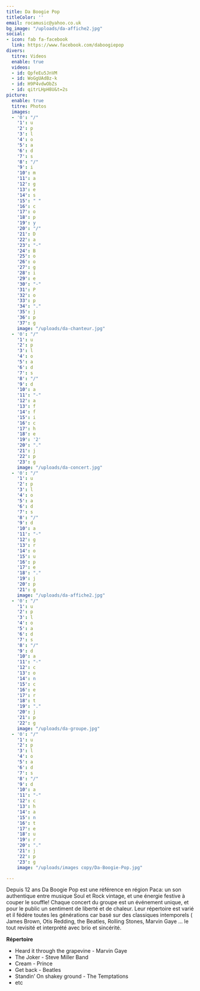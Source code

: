 ```yaml
---
title: Da Boogie Pop
titleColor: ''
email: rocamusic@yahoo.co.uk
bg_image: "/uploads/da-affiche2.jpg"
social:
- icon: fab fa-facebook
  link: https://www.facebook.com/daboogiepop
divers:
  titre: Videos
  enable: true
  videos:
  - id: QpfeEu5JnVM
  - id: WoGgUAdBz-k
  - id: H9P4vdwObZs
  - id: qitrLHpH8U&t=2s
picture:
  enable: true
  titre: Photos
  images:
  - '0': "/"
    '1': u
    '2': p
    '3': l
    '4': o
    '5': a
    '6': d
    '7': s
    '8': "/"
    '9': i
    '10': m
    '11': a
    '12': g
    '13': e
    '14': s
    '15': " "
    '16': c
    '17': o
    '18': p
    '19': y
    '20': "/"
    '21': D
    '22': a
    '23': "-"
    '24': B
    '25': o
    '26': o
    '27': g
    '28': i
    '29': e
    '30': "-"
    '31': P
    '32': o
    '33': p
    '34': "."
    '35': j
    '36': p
    '37': g
    image: "/uploads/da-chanteur.jpg"
  - '0': "/"
    '1': u
    '2': p
    '3': l
    '4': o
    '5': a
    '6': d
    '7': s
    '8': "/"
    '9': d
    '10': a
    '11': "-"
    '12': a
    '13': f
    '14': f
    '15': i
    '16': c
    '17': h
    '18': e
    '19': '2'
    '20': "."
    '21': j
    '22': p
    '23': g
    image: "/uploads/da-concert.jpg"
  - '0': "/"
    '1': u
    '2': p
    '3': l
    '4': o
    '5': a
    '6': d
    '7': s
    '8': "/"
    '9': d
    '10': a
    '11': "-"
    '12': g
    '13': r
    '14': o
    '15': u
    '16': p
    '17': e
    '18': "."
    '19': j
    '20': p
    '21': g
    image: "/uploads/da-affiche2.jpg"
  - '0': "/"
    '1': u
    '2': p
    '3': l
    '4': o
    '5': a
    '6': d
    '7': s
    '8': "/"
    '9': d
    '10': a
    '11': "-"
    '12': c
    '13': o
    '14': n
    '15': c
    '16': e
    '17': r
    '18': t
    '19': "."
    '20': j
    '21': p
    '22': g
    image: "/uploads/da-groupe.jpg"
  - '0': "/"
    '1': u
    '2': p
    '3': l
    '4': o
    '5': a
    '6': d
    '7': s
    '8': "/"
    '9': d
    '10': a
    '11': "-"
    '12': c
    '13': h
    '14': a
    '15': n
    '16': t
    '17': e
    '18': u
    '19': r
    '20': "."
    '21': j
    '22': p
    '23': g
    image: "/uploads/images copy/Da-Boogie-Pop.jpg"

---
```

Depuis 12 ans Da Boogie Pop est une référence en région Paca: un son authentique entre musique Soul et Rock vintage, et une énergie festive à couper le souffle!
Chaque concert du groupe est un événement unique, et pour le public un sentiment de liberté et de chaleur.
Leur répertoire est varié et il fédére toutes les générations car basé sur des classiques intemporels ( James Brown, Otis Redding, the Beatles, Rolling Stones, Marvin Gaye ... le tout revisité et interprété avec brio et sincérité.

**Répertoire**
- Heard it through the grapevine - Marvin Gaye
- The Joker - Steve Miller Band
- Cream - Prince
- Get back - Beatles
- Standin’ On shakey ground - The Temptations
- etc